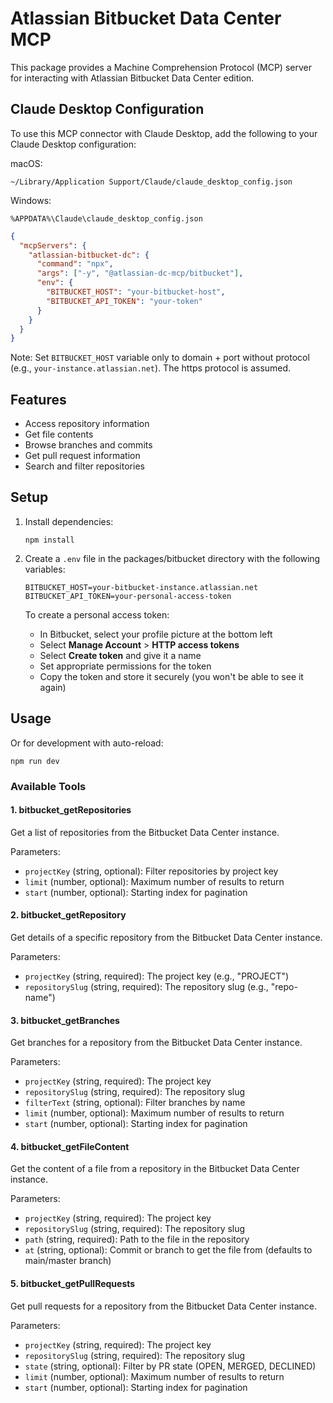 # Atlassian Bitbucket Data Center MCP

This package provides a Machine Comprehension Protocol (MCP) server for interacting with Atlassian Bitbucket Data Center edition.

## Claude Desktop Configuration

To use this MCP connector with Claude Desktop, add the following to your Claude Desktop configuration:

macOS:
```
~/Library/Application Support/Claude/claude_desktop_config.json
```

Windows:
```
%APPDATA%\Claude\claude_desktop_config.json
```

```json
{
  "mcpServers": {
    "atlassian-bitbucket-dc": {
      "command": "npx",
      "args": ["-y", "@atlassian-dc-mcp/bitbucket"],
      "env": {
        "BITBUCKET_HOST": "your-bitbucket-host",
        "BITBUCKET_API_TOKEN": "your-token"
      }
    }
  }
}
```

Note: Set `BITBUCKET_HOST` variable only to domain + port without protocol (e.g., `your-instance.atlassian.net`). The https protocol is assumed.

## Features

- Access repository information
- Get file contents
- Browse branches and commits
- Get pull request information
- Search and filter repositories

## Setup

1. Install dependencies:
   ```
   npm install
   ```

2. Create a `.env` file in the packages/bitbucket directory with the following variables:
   ```
   BITBUCKET_HOST=your-bitbucket-instance.atlassian.net
   BITBUCKET_API_TOKEN=your-personal-access-token
   ```

   To create a personal access token:
   - In Bitbucket, select your profile picture at the bottom left
   - Select **Manage Account** > **HTTP access tokens**
   - Select **Create token** and give it a name
   - Set appropriate permissions for the token
   - Copy the token and store it securely (you won't be able to see it again)

## Usage

Or for development with auto-reload:

```
npm run dev
```

### Available Tools

#### 1. bitbucket_getRepositories

Get a list of repositories from the Bitbucket Data Center instance.

Parameters:
- `projectKey` (string, optional): Filter repositories by project key
- `limit` (number, optional): Maximum number of results to return
- `start` (number, optional): Starting index for pagination

#### 2. bitbucket_getRepository

Get details of a specific repository from the Bitbucket Data Center instance.

Parameters:
- `projectKey` (string, required): The project key (e.g., "PROJECT")
- `repositorySlug` (string, required): The repository slug (e.g., "repo-name")

#### 3. bitbucket_getBranches

Get branches for a repository from the Bitbucket Data Center instance.

Parameters:
- `projectKey` (string, required): The project key
- `repositorySlug` (string, required): The repository slug
- `filterText` (string, optional): Filter branches by name
- `limit` (number, optional): Maximum number of results to return
- `start` (number, optional): Starting index for pagination

#### 4. bitbucket_getFileContent

Get the content of a file from a repository in the Bitbucket Data Center instance.

Parameters:
- `projectKey` (string, required): The project key
- `repositorySlug` (string, required): The repository slug
- `path` (string, required): Path to the file in the repository
- `at` (string, optional): Commit or branch to get the file from (defaults to main/master branch)

#### 5. bitbucket_getPullRequests

Get pull requests for a repository from the Bitbucket Data Center instance.

Parameters:
- `projectKey` (string, required): The project key
- `repositorySlug` (string, required): The repository slug
- `state` (string, optional): Filter by PR state (OPEN, MERGED, DECLINED)
- `limit` (number, optional): Maximum number of results to return
- `start` (number, optional): Starting index for pagination
